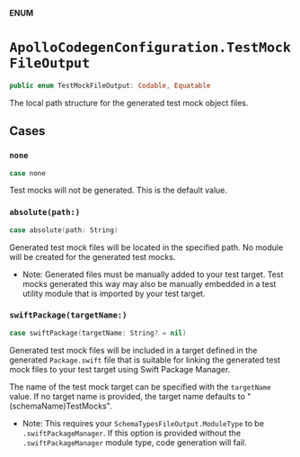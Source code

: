 **ENUM**

# `ApolloCodegenConfiguration.TestMockFileOutput`

```swift
public enum TestMockFileOutput: Codable, Equatable
```

The local path structure for the generated test mock object files.

## Cases
### `none`

```swift
case none
```

Test mocks will not be generated. This is the default value.

### `absolute(path:)`

```swift
case absolute(path: String)
```

 Generated test mock files will be located in the specified path.
 No module will be created for the generated test mocks.

- Note: Generated files must be manually added to your test target. Test mocks generated
 this way may also be manually embedded in a test utility module that is imported by your
 test target.

### `swiftPackage(targetName:)`

```swift
case swiftPackage(targetName: String? = nil)
```

Generated test mock files will be included in a target defined in the generated
`Package.swift` file that is suitable for linking the generated test mock files to your
test target using Swift Package Manager.

The name of the test mock target can be specified with the `targetName` value.
If no target name is provided, the target name defaults to "\(schemaName)TestMocks".

- Note: This requires your `SchemaTypesFileOutput.ModuleType` to be `.swiftPackageManager`.
If this option is provided without the `.swiftPackageManager` module type, code generation
will fail.
